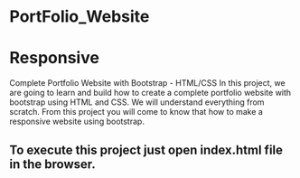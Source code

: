 # PortFolio_Website
# Responsive
Complete Portfolio Website with Bootstrap - HTML/CSS In this project, we are going to learn and build how to create a complete portfolio website with bootstrap using HTML and CSS. We will understand everything from scratch. From this project you will come to know that how to make a responsive website using bootstrap.

## To execute this project just open index.html file in the browser.
